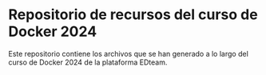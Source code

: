 # Repositorio de recursos del curso de Docker 2024

Este repositorio contiene los archivos que se han generado a lo largo del curso de Docker 2024 de la plataforma EDteam.
